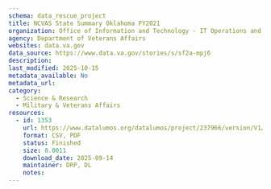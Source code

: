 ```yaml
---
schema: data_rescue_project 
title: NCVAS State Summary Oklahoma FY2021
organization: Office of Information and Technology - IT Operations and Services (ITOPS)
agency: Department of Veterans Affairs
websites: data.va.gov
data_source: https://www.data.va.gov/stories/s/sf2a-mpj6
description: 
last_modified: 2025-10-15
metadata_available: No
metadata_url: 
category:
  - Science & Research 
  - Military & Veterans Affairs 
resources:
  - id: 1353
    url: https://www.datalumos.org/datalumos/project/237966/version/V1/view
    format: CSV, PDF
    status: Finished
    size: 0.0011
    download_date: 2025-09-14
    maintainer: DRP, DL
    notes: 
---
```

